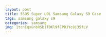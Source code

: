```yaml
---
layout: post
title: 5SOS Super LOL Samsung Galaxy S9 Case
tags: samsung galaxy s9
categories: samsung
img: 1tcnIqxGnbRSbiTDKl9fEPDJYc8j35fLV
---
```

